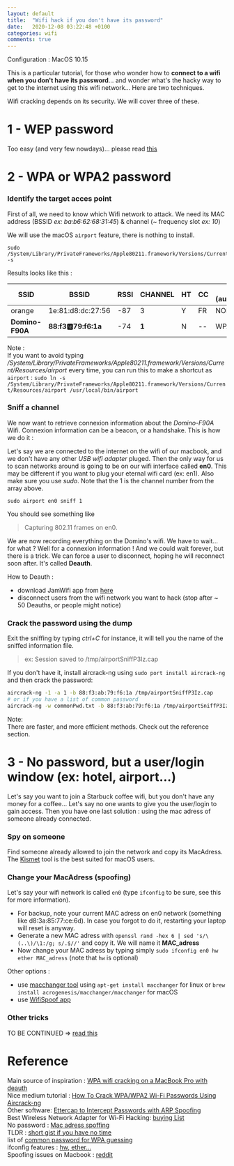 ```yaml
---
layout: default
title:  "Wifi hack if you don't have its password"
date:   2020-12-08 03:22:48 +0100
categories: wifi
comments: true
---
```


Configuration : MacOS 10.15

This is a particular tutorial, for those who wonder how to **connect to a wifi when you don't have its password**... and wonder what's the hacky way to get to the internet using this wifi network... Here are two techniques.  

Wifi cracking depends on its security. We will cover three of these.
# 1 - WEP password
Too easy (and very few nowdays)... please read [this](http://jason4zhu.blogspot.com/2014/12/crack-wep-wifi-via-aircrack-ng-in-mac-osx.html)

# 2 - WPA or WPA2 password

### Identify the target acces point
First of all, we need to know which Wifi network to attack. We need its MAC address (BSSID _ex: ba:b6:62:68:31:45_) & channel (~ frequency slot _ex: 10_)

We will use the macOS `airport` feature, there is nothing to install.

```
sudo /System/Library/PrivateFrameworks/Apple80211.framework/Versions/Current/Resources/airport -s
```

Results looks like this :  

| SSID | BSSID | RSSI | CHANNEL | HT | CC | SECURITY (auth/unicast/group) |  
| --- | --- | --- | --- | --- | --- | --- |  
| orange | 1e:81:d8:dc:27:56 | -87 | 3 | Y | FR | NONE |  
| **Domino-F90A** | **88:f3:ab:79:f6:1a** | -74 | **1** | N | -- | WPA(PSK/TKIP/TKIP) |  

Note :  
If you want to avoid typing _/System/Library/PrivateFrameworks/Apple80211.framework/Versions/Current/Resources/airport_ every time, you can run this to make a shortcut as `airport` : ``` sudo ln -s /System/Library/PrivateFrameworks/Apple80211.framework/Versions/Current/Resources/airport /usr/local/bin/airport ```

### Sniff a channel
We now want to retrieve connexion information about the _Domino-F90A_ Wifi. Connexion information can be a beacon, or a handshake. This is how we do it :

Let's say we are connected to the internet on the wifi of our macbook, and we don't have any other _USB wifi adapter_ pluged. Then the only way for us to scan networks around is going to be on our wifi interface called **en0**. This may be different if you want to plug your eternal wifi card (ex: en1). Also make sure you use _sudo_. Note that the 1 is the channel number from the array above.

```
sudo airport en0 sniff 1
```

You should see something like
> Capturing 802.11 frames on en0.


We are now recording everything on the Domino's wifi. We have to wait... for what ? Well for a connexion information ! And we could wait forever, but there is a trick. We can force a user to disconnect, hoping he will reconnect soon after. It's called **Deauth**.

How to Deauth :
- download JamWifi app from [here](http://macheads101.com/pages/downloads/mac.php)
- disconnect users from the wifi network you want to hack (stop after ~ 50 Deauths, or people might notice)

### Crack the password using the dump
Exit the sniffing by typing _ctrl+C_ for instance, it will tell you the name of the sniffed information file.
> ex: Session saved to /tmp/airportSniffP3Iz.cap

If you don't have it, install aircrack-ng using
`sudo port install aircrack-ng` and then crack the password:

```bash
aircrack-ng -1 -a 1 -b 88:f3:ab:79:f6:1a /tmp/airportSniffP3Iz.cap
# or if you have a list of common password
aircrack-ng -w commonPwd.txt -b 88:f3:ab:79:f6:1a /tmp/airportSniffP3Iz.cap
```

Note:  
There are faster, and more efficient methods. Check out the reference section.

# 3 - No password, but a user/login window (ex: hotel, airport...)
Let's say you want to join a Starbuck coffee wifi, but you don't have any money for a coffee... Let's say no one wants to give you the user/login to gain access. Then you have one last solution : using the mac adress of someone already connected.

### Spy on someone
Find someone already allowed to join the network and copy its MacAdress. The [Kismet](Kismet) tool is the best suited for macOS users.

### Change your MacAdress (spoofing)
Let's say your wifi network is called `en0` (type `ifconfig` to be sure, see this for more information).      
- For backup, note your current MAC adress on en0 network (something like d8:3a:85:77:ce:6d). In case you forgot to do it, restarting your laptop will reset is anyway.  
- Generate a new MAC adress with `openssl rand -hex 6 | sed 's/\(..\)/\1:/g; s/.$//'` and copy it. We will name it **MAC_adress**  
- Now change your MAC adress by typing simply `sudo ifconfig en0 hw ether MAC_adress` (note that `hw` is optional)  

Other options :  
- use [macchanger tool](https://github.com/alobbs/macchanger) using `apt-get install macchanger` for linux or `brew install acrogenesis/macchanger/macchanger` for macOS  
- use [WifiSpoof app](https://wifispoof.com/)

### Other tricks
TO BE CONTINUED => [read this](https://null-byte.wonderhowto.com/how-to/hack-open-hotel-airplane-coffee-shop-wi-fi-with-mac-address-spoofing-0183387/)

# Reference
Main source of inspiration : [WPA wifi cracking on a MacBook Pro with deauth](https://louisabraham.github.io/articles/WPA-wifi-cracking-MBP.html)  
Nice medium tutorial : [How To Crack WPA/WPA2 Wi-Fi Passwords Using Aircrack-ng](https://medium.com/@TheEyeOfCyberBuckeyeSecurity/how-to-crack-wpa-wpa2-wi-fi-passwords-using-aircrack-ng-8cb7161abcf9)  
Other software: [Ettercap to Intercept Passwords with ARP Spoofing](https://null-byte.wonderhowto.com/how-to/use-ettercap-intercept-passwords-with-arp-spoofing-0191191/)  
Best Wireless Network Adapter for Wi-Fi Hacking: [buying List](https://null-byte.wonderhowto.com/how-to/buy-best-wireless-network-adapter-for-wi-fi-hacking-2019-0178550/)  
No password : [Mac adress spoffing](https://null-byte.wonderhowto.com/how-to/hack-open-hotel-airplane-coffee-shop-wi-fi-with-mac-address-spoofing-0183387/)  
TLDR : [short gist if you have no time](https://gist.github.com/victorreyesh/6532800)  
list of [common password for WPA guessing](/assets/files/Choisir_son_statut.pdf)   
ifconfig features : [hw, ether...](https://www.computerhope.com/unix/uifconfi.htm)  
Spoofing issues on Macbook : [reddit](https://www.reddit.com/r/macbook/comments/93h2mi/mac_address_changing_on_new_2018_mbp_broken/)  
